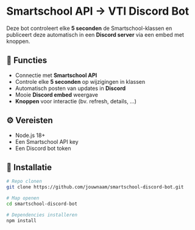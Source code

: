 # Smartschool API → VTI Discord Bot

Deze bot controleert elke **5 seconden** de Smartschool-klassen en publiceert deze automatisch in een **Discord server** via een embed met knoppen.

## 📌 Functies
- Connectie met **Smartschool API**
- Controle elke **5 seconden** op wijzigingen in klassen
- Automatisch posten van updates in **Discord**
- Mooie **Discord embed** weergave
- **Knoppen** voor interactie (bv. refresh, details, …)

## ⚙️ Vereisten
- Node.js 18+
- Een Smartschool API key
- Een Discord bot token

## 🚀 Installatie
```bash
# Repo clonen
git clone https://github.com/jouwnaam/smartschool-discord-bot.git

# Map openen
cd smartschool-discord-bot

# Dependencies installeren
npm install
